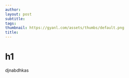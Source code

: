```yaml
---
author: 
layout: post
subtitle: 
tags: 
thumbnail: https://gyanl.com/assets/thumbs/default.png
title: 
---
```




# h1 
djnabdhkas